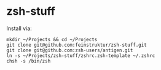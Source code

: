 zsh-stuff
=========

Install via:

```
mkdir ~/Projects && cd ~/Projects
git clone git@github.com:feinstruktur/zsh-stuff.git
git clone git@github.com:zsh-users/antigen.git
ln -s ~/Projects/zsh-stuff/zshrc.zsh-template ~/.zshrc
chsh -s /bin/zsh
```
